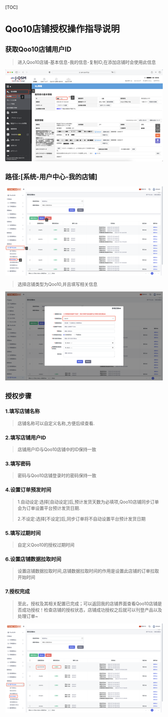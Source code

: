 [TOC]

# Qoo10店铺授权操作指导说明

## 获取Qoo10店铺用户ID

> 进入Qoo10店铺-基本信息-我的信息-复制ID,在添加店铺时会使用此信息

![image-20230721104636028](https://raw.githubusercontent.com/BlackMe2327/cloudimages27/main/tencho-ex/image-20230721104636028.png)

## 路径:[系统-用户中心-我的店铺]

![image-20230720174318012](https://raw.githubusercontent.com/BlackMe2327/cloudimages27/main/tencho-ex/image-20230720174318012-20230721104818604.png)

> 选择店铺类型为Qoo10,并且填写相关信息

![image-20230721104919380](https://raw.githubusercontent.com/BlackMe2327/cloudimages27/main/tencho-ex/image-20230721104919380.png)

## 授权步骤

### 1.填写店铺名称

> 店铺名称可以自定义名称,方便后续查看.

### 2.填写店铺用户ID

> 店铺用户ID与Qoo10店铺中的ID保持一致

### 3.填写密码

> 密码与Qoo10店铺登录时的密码保持一致

### 4.设置订单预发时间

> 1.自动设定:选择[自动设定]后,预计发货天数为必填项,Qoo10店铺同步订单会为订单设置平台预计发货日期.
>
> 2.不设定:选择[不设定]后,同步订单将不自动设置平台预计发货日期

### 5.填写过期时间

> 自定义Qoo10的授权过期时间

### 6.设置店铺数据拉取时间

> 设置店铺数据拉取时间,店铺数据拉取时间的作用是设置此店铺的订单拉取开始时间

### 7.授权完成

> 至此，授权及其相关配置已完成；可以返回我的店铺界面查看Qoo10店铺是否成功授权！检查店铺的授权状态，店铺成功授权之后就可以刊登产品以及处理订单~

![image-20230721105828332](https://raw.githubusercontent.com/BlackMe2327/cloudimages27/main/tencho-ex/image-20230721105828332.png)
